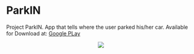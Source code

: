 # ParkIN
Project ParkIN. App that tells where the user parked his/her car.
Available for Download at: <a href="https://play.google.com/store/apps/details?id=com.allin.parkin">Google PLay</a>

<p align="center">
<img src="https://user-images.githubusercontent.com/72351540/145095561-aa2c3901-de31-44bf-9248-ab9e26b7dbd4.png" style="width: match_parent;margin-left: auto; margin-right: auto;" />
</p>
